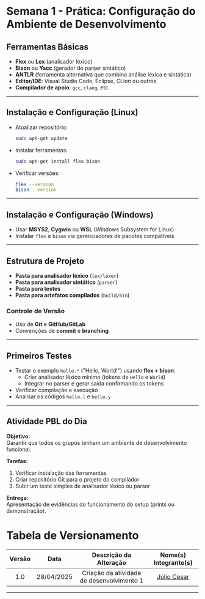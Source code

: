 # Semana 1 - Prática: Configuração do Ambiente de Desenvolvimento

## Ferramentas Básicas

- **Flex** ou **Lex** (analisador léxico)
- **Bison** ou **Yacc** (gerador de parser sintático)
- **ANTLR** (ferramenta alternativa que combina análise léxica e sintática)
- **Editor/IDE**: Visual Studio Code, Eclipse, CLion ou outros
- **Compilador de apoio**: `gcc`, `clang`, etc.

---

## Instalação e Configuração (Linux)

- Atualizar repositório:
  ```bash
  sudo apt-get update
  ```
- Instalar ferramentas:
  ```bash
  sudo apt-get install flex bison
  ```
- Verificar versões:
  ```bash
  flex --version
  bison --version
  ```

---

## Instalação e Configuração (Windows)

- Usar **MSYS2**, **Cygwin** ou **WSL** (Windows Subsystem for Linux)
- Instalar `flex` e `bison` via gerenciadores de pacotes compatíveis

---

## Estrutura de Projeto

- **Pasta para analisador léxico** (`lex/lexer`)
- **Pasta para analisador sintático** (`parser`)
- **Pasta para testes**
- **Pasta para artefatos compilados** (`build/bin`)

### Controle de Versão

- Uso de **Git** e **GitHub/GitLab**
- Convenções de **commit** e **branching**

---

## Primeiros Testes

- Testar o exemplo `hello.*` ("Hello, World!") usando **flex + bison**:
  - Criar analisador léxico mínimo (tokens de `Hello` e `World`)
  - Integrar no parser e gerar saída confirmando os tokens
- Verificar compilação e execução
- Analisar os códigos `hello.l` e `hello.y`

---

## Atividade PBL do Dia

**Objetivo:**  
Garantir que todos os grupos tenham um ambiente de desenvolvimento funcional.

**Tarefas:**

1. Verificar instalação das ferramentas
2. Criar repositório Git para o projeto do compilador
3. Subir um teste simples de analisador léxico ou parser

**Entrega:**  
Apresentação de evidências do funcionamento do setup (prints ou demonstração).

# Tabela de Versionamento 

| Versão | Data       | Descrição da Alteração              | Nome(s) Integrante(s) |
| :----: | :--------: | :---------------------------------: | :-------------------: |
| 1.0    | 28/04/2025 | Criação da atividade de desenvolvimento 1  | [Júlio Cesar](https://github.com/Julio1099)        |

---